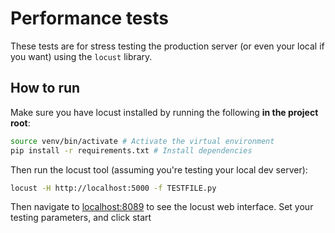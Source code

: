 # Performance tests

These tests are for stress testing the production server (or even your local if you
want) using the `locust` library.

## How to run

Make sure you have locust installed by running the following **in the project root**:

```sh
source venv/bin/activate # Activate the virtual environment
pip install -r requirements.txt # Install dependencies
```

Then run the locust tool (assuming you're testing your local dev server):

```sh
locust -H http://localhost:5000 -f TESTFILE.py
```

Then navigate to [localhost:8089](http://0.0.0.0:8089) to see the locust web interface.
Set your testing parameters, and click start
